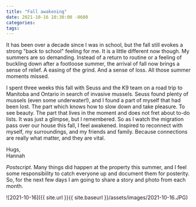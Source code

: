 ```yaml
---
title: "Fall awakening"
date: 2021-10-16 10:30:00 -0600
categories:
tags:
---
```


It has been over a decade since I was in school, but the fall still evokes a strong "back to school" feeling for me. It is a little different now though. My summers are so demanding. Instead of a return to routine or a feeling of buckling down after a footloose summer, the arrival of fall now brings a sense of relief. A easing of the grind. And a sense of loss. All those summer moments missed.

I spent three weeks this fall with Seuss and the K9 team on a road trip to Manitoba and Ontario in search of invasive mussels. Seuss found plenty of mussels (even some underwater!), and I found a part of myself that had been lost. The part which knows how to slow down and take pleasure. To see beauty. The part that lives in the moment and does not fret about to-do lists. It was just a glimpse, but I remembered. So as I watch the migration pass over our house this fall, I feel awakened. Inspired to reconnect with myself, my surroundings, and my friends and family. Because connections are really what matter, and they are vital.

Hugs,<br />
Hannah

*Postscript*. Many things did happen at the property this summer, and I feel some responsibility to catch everyone up and document them for posterity. So, for the next few days I am going to share a story and photo from each month.

![2021-10-16]({{ site.url }}{{ site.baseurl }}/assets/images/2021-10-16.JPG)